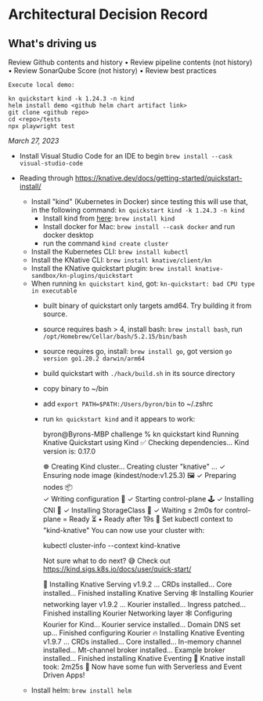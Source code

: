 Architectural Decision Record
=============================

What's driving us
-----------------

Review Github contents and history
• Review pipeline contents (not history)
• Review SonarQube Score (not history)
• Review best practices

    Execute local demo:

    kn quickstart kind -k 1.24.3 -n kind
    helm install demo <github helm chart artifact link>
    git clone <github repo>
    cd <repo>/tests
    npx playwright test

_March 27, 2023_

* Install Visual Studio Code for an IDE to begin `brew install --cask visual-studio-code`

* Reading through https://knative.dev/docs/getting-started/quickstart-install/

    * Install "kind" (Kubernetes in Docker) since testing this will use that, in the following command: `kn quickstart kind -k 1.24.3 -n kind`
        * Install kind from [here](https://kind.sigs.k8s.io/docs/user/quick-start): `brew install kind`
        * Install docker for Mac: `brew install --cask docker` and run docker desktop
        * run the command `kind create cluster`
    * Install the Kubernetes CLI: `brew install kubectl`
    * Install the KNative CLI: `brew install knative/client/kn`
    * Install the KNative quickstart plugin: `brew install knative-sandbox/kn-plugins/quickstart`
    * When running `kn quickstart kind`, got: `kn-quickstart: bad CPU type in executable`
        * built binary of quickstart only targets amd64.  Try building it from source.
        * source requires bash > 4, install bash: `brew install bash`, run `/opt/Homebrew/Cellar/bash/5.2.15/bin/bash`
        * source requires go, install: `brew install go`, got version `go version go1.20.2 darwin/arm64`
        * build quickstart with `./hack/build.sh` in its source directory
        * copy binary to ~/bin
        * add `export PATH=$PATH:/Users/byron/bin` to ~/.zshrc
        * run `kn quickstart kind` and it appears to work:

            byron@Byrons-MBP challenge % kn quickstart kind
            Running Knative Quickstart using Kind
            ✅ Checking dependencies...
                Kind version is: 0.17.0

            ☸ Creating Kind cluster...
            Creating cluster "knative" ...
            ✓ Ensuring node image (kindest/node:v1.25.3) 🖼 
            ✓ Preparing nodes 📦  
            ✓ Writing configuration 📜 
            ✓ Starting control-plane 🕹️ 
            ✓ Installing CNI 🔌 
            ✓ Installing StorageClass 💾 
            ✓ Waiting ≤ 2m0s for control-plane = Ready ⏳ 
            • Ready after 19s 💚
            Set kubectl context to "kind-knative"
            You can now use your cluster with:

            kubectl cluster-info --context kind-knative

            Not sure what to do next? 😅  Check out https://kind.sigs.k8s.io/docs/user/quick-start/

            🍿 Installing Knative Serving v1.9.2 ...
                CRDs installed...
                Core installed...
                Finished installing Knative Serving
            🕸️ Installing Kourier networking layer v1.9.2 ...
                Kourier installed...
                Ingress patched...
                Finished installing Kourier Networking layer
            🕸 Configuring Kourier for Kind...
                Kourier service installed...
                Domain DNS set up...
                Finished configuring Kourier
            🔥 Installing Knative Eventing v1.9.7 ... 
                CRDs installed...
                Core installed...
                In-memory channel installed...
                Mt-channel broker installed...
                Example broker installed...
                Finished installing Knative Eventing
            🚀 Knative install took: 2m25s 
            🎉 Now have some fun with Serverless and Event Driven Apps!
    * Install helm: `brew install helm`


